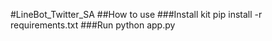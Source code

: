 #LineBot_Twitter_SA
##How to use
###Install kit
pip install -r requirements.txt
###Run
python app.py
